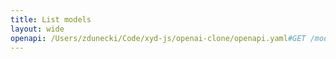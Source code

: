```yaml
---
title: List models
layout: wide
openapi: /Users/zdunecki/Code/xyd-js/openai-clone/openapi.yaml#GET /models
---
```



